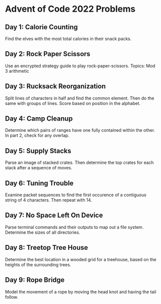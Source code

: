 # Advent of Code 2022 Problems

## Day 1: Calorie Counting
Find the elves with the most total calories in their snack packs.
## Day 2: Rock Paper Scissors
Use an encrypted strategy guide to play rock-paper-scissors. 
Topics: Mod 3 arithmetic

## Day 3: Rucksack Reorganization
Split lines of characters in half and find the common element. 
Then do the same with groups of lines. Score based on position in the alphabet.

## Day 4: Camp Cleanup
Determine which pairs of ranges have one fully contained within the other. In part 2, check for any overlap.

## Day 5: Supply Stacks
Parse an image of stacked crates. Then determine the top crates for each stack after a sequence of moves.

## Day 6: Tuning Trouble
Examine packet sequences to find the first occurence of a contiguous string of 4 characters. Then repeat with 14.

## Day 7: No Space Left On Device
Parse terminal commands and their outputs to map out a file system. Determine the sizes of all directories.

## Day 8: Treetop Tree House
Determine the best location in a wooded grid for a treehouse, based 
on the heights of the surrounding trees.

## Day 9: Rope Bridge
Model the movement of a rope by moving the head knot and having the tail follow.